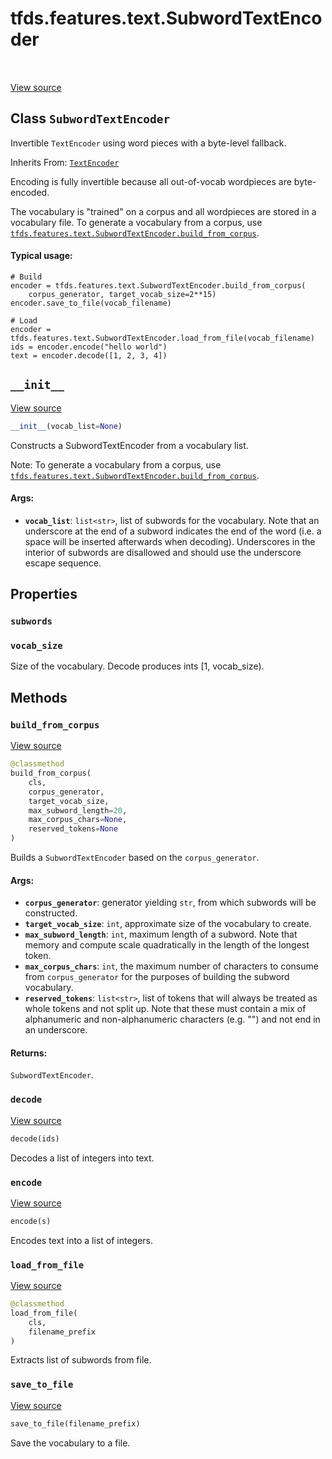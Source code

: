 <div itemscope itemtype="http://developers.google.com/ReferenceObject">
<meta itemprop="name" content="tfds.features.text.SubwordTextEncoder" />
<meta itemprop="path" content="Stable" />
<meta itemprop="property" content="subwords"/>
<meta itemprop="property" content="vocab_size"/>
<meta itemprop="property" content="__init__"/>
<meta itemprop="property" content="build_from_corpus"/>
<meta itemprop="property" content="decode"/>
<meta itemprop="property" content="encode"/>
<meta itemprop="property" content="load_from_file"/>
<meta itemprop="property" content="save_to_file"/>
</div>

# tfds.features.text.SubwordTextEncoder

<!-- Insert buttons and diff -->

<table class="tfo-notebook-buttons tfo-api" align="left">
</table>

<a target="_blank" href="https://github.com/tensorflow/datasets/tree/master/tensorflow_datasets/core/features/text/subword_text_encoder.py">View
source</a>

## Class `SubwordTextEncoder`

Invertible `TextEncoder` using word pieces with a byte-level fallback.

Inherits From: [`TextEncoder`](../../../tfds/features/text/TextEncoder.md)

<!-- Placeholder for "Used in" -->

Encoding is fully invertible because all out-of-vocab wordpieces are
byte-encoded.

The vocabulary is "trained" on a corpus and all wordpieces are stored in a
vocabulary file. To generate a vocabulary from a corpus, use
<a href="../../../tfds/features/text/SubwordTextEncoder.md#build_from_corpus"><code>tfds.features.text.SubwordTextEncoder.build_from_corpus</code></a>.

#### Typical usage:

```
# Build
encoder = tfds.features.text.SubwordTextEncoder.build_from_corpus(
    corpus_generator, target_vocab_size=2**15)
encoder.save_to_file(vocab_filename)

# Load
encoder = tfds.features.text.SubwordTextEncoder.load_from_file(vocab_filename)
ids = encoder.encode("hello world")
text = encoder.decode([1, 2, 3, 4])
```

<h2 id="__init__"><code>__init__</code></h2>

<a target="_blank" href="https://github.com/tensorflow/datasets/tree/master/tensorflow_datasets/core/features/text/subword_text_encoder.py">View
source</a>

``` python
__init__(vocab_list=None)
```

Constructs a SubwordTextEncoder from a vocabulary list.

Note: To generate a vocabulary from a corpus, use
<a href="../../../tfds/features/text/SubwordTextEncoder.md#build_from_corpus"><code>tfds.features.text.SubwordTextEncoder.build_from_corpus</code></a>.

#### Args:

*   <b>`vocab_list`</b>: `list<str>`, list of subwords for the vocabulary. Note
    that an underscore at the end of a subword indicates the end of the word
    (i.e. a space will be inserted afterwards when decoding). Underscores in the
    interior of subwords are disallowed and should use the underscore escape
    sequence.

## Properties

<h3 id="subwords"><code>subwords</code></h3>

<h3 id="vocab_size"><code>vocab_size</code></h3>

Size of the vocabulary. Decode produces ints [1, vocab_size).

## Methods

<h3 id="build_from_corpus"><code>build_from_corpus</code></h3>

<a target="_blank" href="https://github.com/tensorflow/datasets/tree/master/tensorflow_datasets/core/features/text/subword_text_encoder.py">View
source</a>

``` python
@classmethod
build_from_corpus(
    cls,
    corpus_generator,
    target_vocab_size,
    max_subword_length=20,
    max_corpus_chars=None,
    reserved_tokens=None
)
```

Builds a `SubwordTextEncoder` based on the `corpus_generator`.

#### Args:

*   <b>`corpus_generator`</b>: generator yielding `str`, from which subwords
    will be constructed.
*   <b>`target_vocab_size`</b>: `int`, approximate size of the vocabulary to
    create.
*   <b>`max_subword_length`</b>: `int`, maximum length of a subword. Note that
    memory and compute scale quadratically in the length of the longest token.
*   <b>`max_corpus_chars`</b>: `int`, the maximum number of characters to
    consume from `corpus_generator` for the purposes of building the subword
    vocabulary.
*   <b>`reserved_tokens`</b>: `list<str>`, list of tokens that will always be
    treated as whole tokens and not split up. Note that these must contain a mix
    of alphanumeric and non-alphanumeric characters (e.g. "<EOS>") and not end
    in an underscore.

#### Returns:

`SubwordTextEncoder`.

<h3 id="decode"><code>decode</code></h3>

<a target="_blank" href="https://github.com/tensorflow/datasets/tree/master/tensorflow_datasets/core/features/text/subword_text_encoder.py">View
source</a>

``` python
decode(ids)
```

Decodes a list of integers into text.

<h3 id="encode"><code>encode</code></h3>

<a target="_blank" href="https://github.com/tensorflow/datasets/tree/master/tensorflow_datasets/core/features/text/subword_text_encoder.py">View
source</a>

``` python
encode(s)
```

Encodes text into a list of integers.

<h3 id="load_from_file"><code>load_from_file</code></h3>

<a target="_blank" href="https://github.com/tensorflow/datasets/tree/master/tensorflow_datasets/core/features/text/subword_text_encoder.py">View
source</a>

``` python
@classmethod
load_from_file(
    cls,
    filename_prefix
)
```

Extracts list of subwords from file.

<h3 id="save_to_file"><code>save_to_file</code></h3>

<a target="_blank" href="https://github.com/tensorflow/datasets/tree/master/tensorflow_datasets/core/features/text/subword_text_encoder.py">View
source</a>

``` python
save_to_file(filename_prefix)
```

Save the vocabulary to a file.

